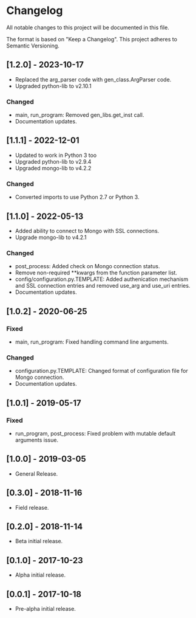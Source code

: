 # Changelog
All notable changes to this project will be documented in this file.

The format is based on "Keep a Changelog".  This project adheres to Semantic Versioning.


## [1.2.0] - 2023-10-17
- Replaced the arg_parser code with gen_class.ArgParser code.
- Upgraded python-lib to v2.10.1

### Changed
- main, run_program: Removed gen_libs.get_inst call.
- Documentation updates.


## [1.1.1] - 2022-12-01
- Updated to work in Python 3 too
- Upgraded python-lib to v2.9.4
- Upgraded mongo-lib to v4.2.2
 
### Changed
- Converted imports to use Python 2.7 or Python 3.


## [1.1.0] - 2022-05-13
- Added ability to connect to Mongo with SSL connections.
- Upgrade mongo-lib to v4.2.1

### Changed
- post_process: Added check on Mongo connection status.
- Remove non-required \*\*kwargs from the function parameter list.
- config/configuration.py.TEMPLATE:  Added authenication mechanism and SSL connection entries and removed use_arg and use_uri entries.
- Documentation updates.


## [1.0.2] - 2020-06-25
### Fixed
- main, run_program:  Fixed handling command line arguments.

### Changed
- configuration.py.TEMPLATE:  Changed format of configuration file for Mongo connection.
- Documentation updates.


## [1.0.1] - 2019-05-17
### Fixed
- run_program, post_process:  Fixed problem with mutable default arguments issue.


## [1.0.0] - 2019-03-05
- General Release.


## [0.3.0] - 2018-11-16
- Field release.


## [0.2.0] - 2018-11-14
- Beta initial release.


## [0.1.0] - 2017-10-23
- Alpha initial release.


## [0.0.1] - 2017-10-18
- Pre-alpha initial release.

